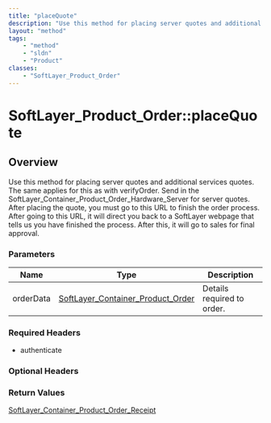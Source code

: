 ```yaml
---
title: "placeQuote"
description: "Use this method for placing server quotes and additional services quotes. The same applies for this as with verifyOrder.... "
layout: "method"
tags:
    - "method"
    - "sldn"
    - "Product"
classes:
    - "SoftLayer_Product_Order"
---
```

# SoftLayer_Product_Order::placeQuote
## Overview 
Use this method for placing server quotes and additional services quotes. The same applies for this as with verifyOrder. Send in the SoftLayer_Container_Product_Order_Hardware_Server for server quotes. After placing the quote, you must go to this URL to finish the order process. After going to this URL, it will direct you back to a SoftLayer webpage that tells us you have finished the process. After this, it will go to sales for final approval. 

### Parameters 
|Name | Type | Description |
| --- | --- | --- |
|orderData| <a href='/reference/datatypes/SoftLayer_Container_Product_Order'>SoftLayer_Container_Product_Order </a>| Details required to order.|


### Required Headers
* authenticate

### Optional Headers

### Return Values
<a href='/reference/datatypes/SoftLayer_Container_Product_Order_Receipt'>SoftLayer_Container_Product_Order_Receipt </a>
